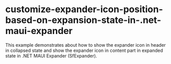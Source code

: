 # customize-expander-icon-position-based-on-expansion-state-in-.net-maui-expander
This example demonstrates about how to show the expander icon in header in collapsed state and show the expander icon in content part in expanded state in .NET MAUI Expander (SfExpander).
